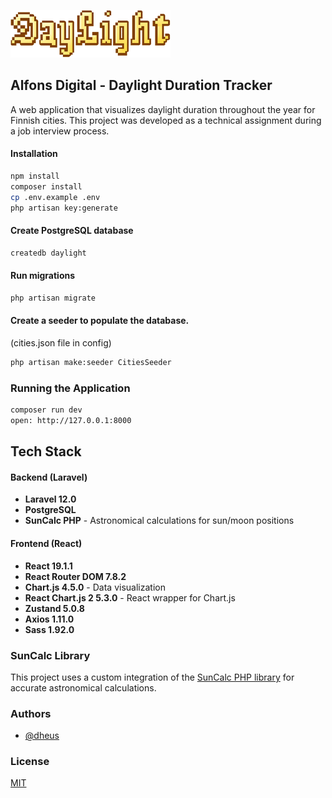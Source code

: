 ![DayLight Logo](https://raw.githubusercontent.com/dheus/DayLight/main/public/logo.png)

## Alfons Digital - Daylight Duration Tracker

A web application that visualizes daylight duration throughout the year for Finnish cities. This project was developed as a technical assignment during a job interview process.

#### Installation

```bash
npm install
composer install
cp .env.example .env
php artisan key:generate
```

#### Create PostgreSQL database

```bash
createdb daylight
```

#### Run migrations

```bash
php artisan migrate
```

#### Create a seeder to populate the database.

(cities.json file in config)

```bash
php artisan make:seeder CitiesSeeder
```

### Running the Application

```bash
composer run dev
open: http://127.0.0.1:8000
```

## Tech Stack

#### Backend (Laravel)

- **Laravel 12.0**
- **PostgreSQL**
- **SunCalc PHP** - Astronomical calculations for sun/moon positions

#### Frontend (React)

- **React 19.1.1**
- **React Router DOM 7.8.2**
- **Chart.js 4.5.0** - Data visualization
- **React Chart.js 2 5.3.0** - React wrapper for Chart.js
- **Zustand 5.0.8**
- **Axios 1.11.0**
- **Sass 1.92.0**

### SunCalc Library

This project uses a custom integration of the [SunCalc PHP library](https://github.com/gregseth/suncalc-php/tree/master) for accurate astronomical calculations.

### Authors

- [@dheus](https://github.com/dheus)

### License

[MIT](https://choosealicense.com/licenses/mit/)
